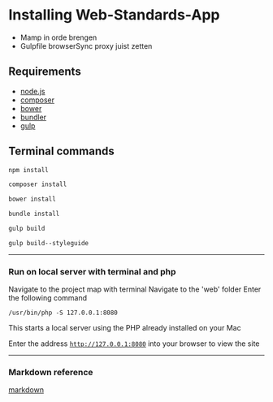 # Installing Web-Standards-App
- Mamp in orde brengen
- Gulpfile browserSync proxy juist zetten

## Requirements
* [node.js]
* [composer]
* [bower]
* [bundler]
* [gulp]

## Terminal commands
```sh
npm install
```

```sh
composer install
```

```sh
bower install
```

```sh
bundle install
```

```sh
gulp build
```

```sh
gulp build--styleguide
```

---

### Run on local server with terminal and php
Navigate to the project map with terminal
Navigate to the 'web' folder
Enter the following command

    /usr/bin/php -S 127.0.0.1:8080

This starts a local server using the PHP already installed on your Mac

Enter the address <code>http://127.0.0.1:8080</code> into your browser to view the site

---

### Markdown reference
[markdown]
<br />



[node.js]: <http://nodejs.org>
[composer]: <https://getcomposer.org/>
[bower]: <http://bower.io/>
[bundler]: <http://bundler.io/>
[gulp]: <https://github.com/gulpjs/gulp/blob/master/docs/getting-started.md>
[markdown]: <http://daringfireball.net/projects/markdown/>
